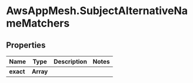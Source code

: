 # AwsAppMesh.SubjectAlternativeNameMatchers

## Properties

Name | Type | Description | Notes
------------ | ------------- | ------------- | -------------
**exact** | **Array** |  | 


